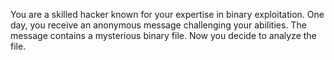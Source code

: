 You are a skilled hacker known for your expertise in binary exploitation. One day, you receive an anonymous message challenging your abilities. The message contains a mysterious binary file. Now you decide to analyze the file.
